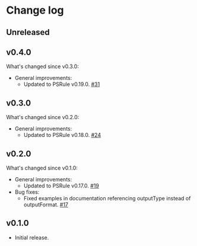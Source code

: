 # Change log

## Unreleased

## v0.4.0

What's changed since v0.3.0:

- General improvements:
  - Updated to PSRule v0.19.0. [#31](https://github.com/microsoft/PSRule-pipelines/issues/31)

## v0.3.0

What's changed since v0.2.0:

- General improvements:
  - Updated to PSRule v0.18.0. [#24](https://github.com/microsoft/PSRule-pipelines/issues/24)

## v0.2.0

What's changed since v0.1.0:

- General improvements:
  - Updated to PSRule v0.17.0. [#19](https://github.com/microsoft/PSRule-pipelines/issues/19)
- Bug fixes:
  - Fixed examples in documentation referencing outputType instead of outputFormat. [#17](https://github.com/microsoft/PSRule-pipelines/issues/17)

## v0.1.0

- Initial release.
